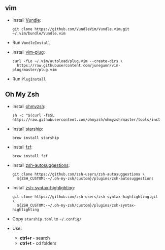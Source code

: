 ## vim

- Install [Vundle](https://github.com/VundleVim/Vundle.vim):
  ```
  git clone https://github.com/VundleVim/Vundle.vim.git ~/.vim/bundle/Vundle.vim
  ```
  
- Run `VundleInstall`

- Install [vim-plug](https://github.com/junegunn/vim-plug):
  ```
  curl -fLo ~/.vim/autoload/plug.vim --create-dirs \
    https://raw.githubusercontent.com/junegunn/vim-plug/master/plug.vim
  ```
  
- Run `PlugInstall`

## Oh My Zsh

- Install [ohmyzsh](https://github.com/ohmyzsh/ohmyzsh):
  ```
  sh -c "$(curl -fsSL https://raw.githubusercontent.com/ohmyzsh/ohmyzsh/master/tools/install.sh)"
  ```
  
- Install [starship](https://starship.rs/):
  ```
  brew install starship
  ```
  
- Install [fzf](https://github.com/junegunn/fzf):
  ```
  brew install fzf
  ```
  
- Install [zsh-autosuggestions](https://github.com/zsh-users/zsh-autosuggestions):
  ```
  git clone https://github.com/zsh-users/zsh-autosuggestions \
    ${ZSH_CUSTOM:-~/.oh-my-zsh/custom}/plugins/zsh-autosuggestions
  ```
  
- Install [zsh-syntax-highlighting](https://github.com/zsh-users/zsh-syntax-highlighting):
  ```
  git clone https://github.com/zsh-users/zsh-syntax-highlighting.git \
    ${ZSH_CUSTOM:-~/.oh-my-zsh/custom}/plugins/zsh-syntax-highlighting
  ```
  
- Copy `starship.toml` to `~/.config/`

- Use: 
  * **ctrl+r** - search
  * **ctrl+t** - cd folders
